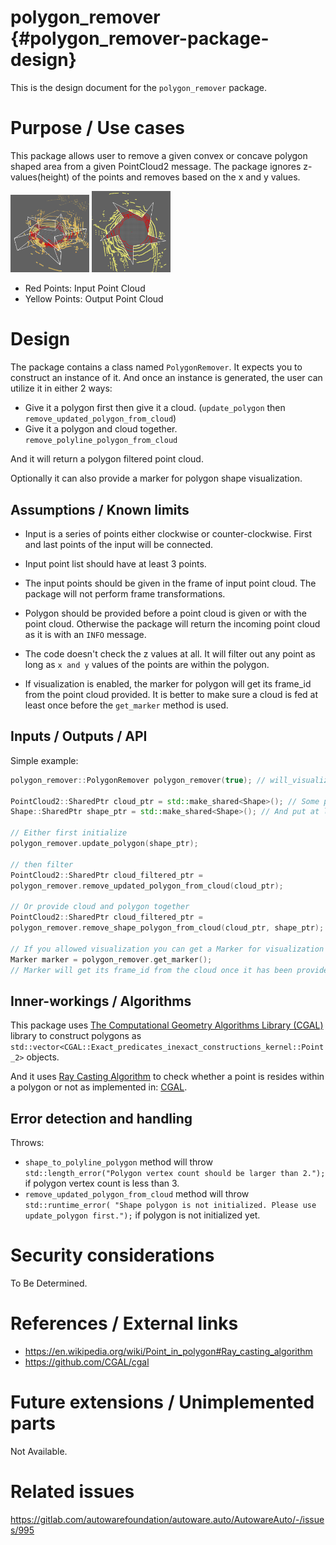 polygon_remover {#polygon_remover-package-design}
===========

This is the design document for the `polygon_remover` package.

# Purpose / Use cases

<!-- Required -->
<!-- Things to consider:
    - Why did we implement this feature? -->
This package allows user to remove a given convex or concave polygon shaped area
from a given PointCloud2 message. The package ignores z-values(height) of the
points and removes based on the x and y values.

<img src="polygon_remover_perspective.png" width="25%" height="25%">
<img src="polygon_remover_top_down.png" width="25%" height="25%">

- Red Points: Input Point Cloud
- Yellow Points: Output Point Cloud

# Design

<!-- Required -->
<!-- Things to consider:
    - How does it work? -->
The package contains a class named `PolygonRemover`. It expects you to construct
an instance of it. And once an instance is generated, the user can utilize it in
either 2 ways:

- Give it a polygon first then give it a cloud. (`update_polygon`
  then `remove_updated_polygon_from_cloud`)
- Give it a polygon and cloud together. `remove_polyline_polygon_from_cloud`

And it will return a polygon filtered point cloud.

Optionally it can also provide a marker for polygon shape visualization.

## Assumptions / Known limits

<!-- Required -->

- Input is a series of points either clockwise or counter-clockwise. First and
  last points of the input will be connected.

- Input point list should have at least 3 points.

- The input points should be given in the frame of input point cloud. The
  package will not perform frame transformations.

- Polygon should be provided before a point cloud is given or with the point
  cloud. Otherwise the package will return the incoming point cloud as it is
  with an `INFO` message.

- The code doesn't check the z values at all. It will filter out any point as
  long as
  `x and y` values of the points are within the polygon.

- If visualization is enabled, the marker for polygon will get its frame_id from
  the point cloud provided. It is better to make sure a cloud is fed at least
  once before the `get_marker` method is used.

## Inputs / Outputs / API

<!-- Required -->
<!-- Things to consider:
    - How do you use the package / API? -->
Simple example:

```cpp
polygon_remover::PolygonRemover polygon_remover(true); // will_visualize = true

PointCloud2::SharedPtr cloud_ptr = std::make_shared<Shape>(); // Some point cloud
Shape::SharedPtr shape_ptr = std::make_shared<Shape>(); // And put at least 3 points to the shape

// Either first initialize
polygon_remover.update_polygon(shape_ptr);

// then filter
PointCloud2::SharedPtr cloud_filtered_ptr =
polygon_remover.remove_updated_polygon_from_cloud(cloud_ptr);

// Or provide cloud and polygon together
PointCloud2::SharedPtr cloud_filtered_ptr =
polygon_remover.remove_shape_polygon_from_cloud(cloud_ptr, shape_ptr);

// If you allowed visualization you can get a Marker for visualization
Marker marker = polygon_remover.get_marker();
// Marker will get its frame_id from the cloud once it has been provided.
```

## Inner-workings / Algorithms

<!-- If applicable -->
This package
uses [The Computational Geometry Algorithms Library (CGAL)](https://github.com/CGAL/cgal)
library to construct polygons as 
`std::vector<CGAL::Exact_predicates_inexact_constructions_kernel::Point_2>` objects.

And it uses
[Ray Casting Algorithm](https://en.wikipedia.org/wiki/Point_in_polygon#Ray_casting_algorithm) 
to check whether a point is resides within a polygon or not as implemented in:
[CGAL](https://doc.cgal.org/latest/Polygon/group__PkgPolygon2Functions.html#ga0cbb36e051264c152189a057ea385578).

## Error detection and handling

<!-- Required -->
Throws:

- `shape_to_polyline_polygon` method will throw
  `std::length_error("Polygon vertex count should be larger than 2.");`
  if polygon vertex count is less than 3.
- `remove_updated_polygon_from_cloud` method will throw
  `std::runtime_error(
  "Shape polygon is not initialized. Please use update_polygon first.");`
  if polygon is not initialized yet.

# Security considerations

<!-- Required -->
<!-- Things to consider:
- Spoofing (How do you check for and handle fake input?)
- Tampering (How do you check for and handle tampered input?)
- Repudiation (How are you affected by the actions of external actors?).
- Information Disclosure (Can data leak?).
- Denial of Service (How do you handle spamming?).
- Elevation of Privilege (Do you need to change permission levels during execution?) -->
To Be Determined.

# References / External links

<!-- Optional -->

- https://en.wikipedia.org/wiki/Point_in_polygon#Ray_casting_algorithm
- https://github.com/CGAL/cgal

# Future extensions / Unimplemented parts

<!-- Optional -->
Not Available.

# Related issues

<!-- Required -->
https://gitlab.com/autowarefoundation/autoware.auto/AutowareAuto/-/issues/995